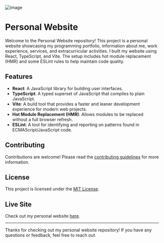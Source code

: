 ![image](https://github.com/user-attachments/assets/2c86a6aa-4ced-498d-a5ad-63c95caab71b)


# Personal Website

Welcome to the Personal Website repository! This project is a personal website showcasing my programming portfolio, information about me, work experience, services, and extracurricular activities. I built my website using React, TypeScript, and Vite. The setup includes hot module replacement (HMR) and some ESLint rules to help maintain code quality.

## Features

- **React**: A JavaScript library for building user interfaces.
- **TypeScript**: A typed superset of JavaScript that compiles to plain JavaScript.
- **Vite**: A build tool that provides a faster and leaner development experience for modern web projects.
- **Hot Module Replacement (HMR)**: Allows modules to be replaced without a full browser refresh.
- **ESLint**: A tool for identifying and reporting on patterns found in ECMAScript/JavaScript code.

## Contributing

Contributions are welcome! Please read the [contributing guidelines](CONTRIBUTING.md) for more information.

## License

This project is licensed under the [MIT License](https://opensource.org/licenses/MIT).

## Live Site

Check out my personal website [here](https://tylerrosa.com/).

---

Thanks for checking out my personal website repository! If you have any questions or feedback, feel free to reach out.

